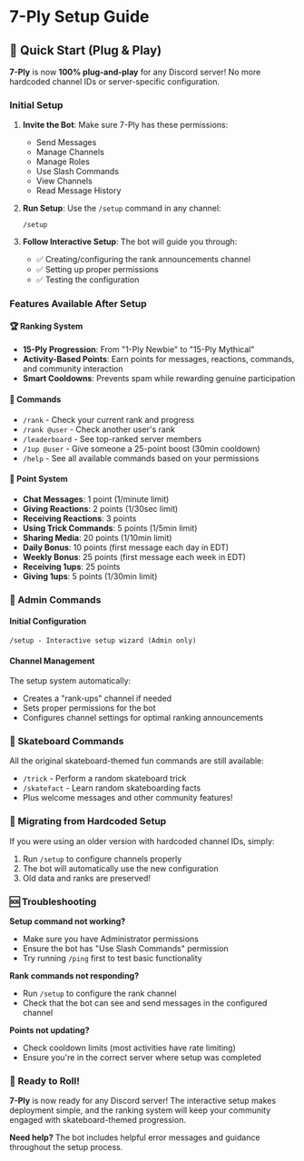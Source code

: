 # 7-Ply Setup Guide

## 🚀 Quick Start (Plug & Play)

**7-Ply** is now **100% plug-and-play** for any Discord server! No more hardcoded channel IDs or server-specific configuration.

### Initial Setup

1. **Invite the Bot**: Make sure 7-Ply has these permissions:
   - Send Messages
   - Manage Channels
   - Manage Roles
   - Use Slash Commands
   - View Channels
   - Read Message History

2. **Run Setup**: Use the `/setup` command in any channel:
   ```
   /setup
   ```

3. **Follow Interactive Setup**: The bot will guide you through:
   - ✅ Creating/configuring the rank announcements channel
   - ✅ Setting up proper permissions
   - ✅ Testing the configuration

### Features Available After Setup

#### 🏆 Ranking System
- **15-Ply Progression**: From "1-Ply Newbie" to "15-Ply Mythical"
- **Activity-Based Points**: Earn points for messages, reactions, commands, and community interaction
- **Smart Cooldowns**: Prevents spam while rewarding genuine participation

#### 💬 Commands
- `/rank` - Check your current rank and progress
- `/rank @user` - Check another user's rank
- `/leaderboard` - See top-ranked server members
- `/1up @user` - Give someone a 25-point boost (30min cooldown)
- `/help` - See all available commands based on your permissions

#### 🎯 Point System
- **Chat Messages**: 1 point (1/minute limit)
- **Giving Reactions**: 2 points (1/30sec limit)  
- **Receiving Reactions**: 3 points
- **Using Trick Commands**: 5 points (1/5min limit)
- **Sharing Media**: 20 points (1/10min limit)
- **Daily Bonus**: 10 points (first message each day in EDT)
- **Weekly Bonus**: 25 points (first message each week in EDT)
- **Receiving 1ups**: 25 points
- **Giving 1ups**: 5 points (1/30min limit)

### 🔧 Admin Commands

#### Initial Configuration
```
/setup - Interactive setup wizard (Admin only)
```

#### Channel Management
The setup system automatically:
- Creates a "rank-ups" channel if needed
- Sets proper permissions for the bot
- Configures channel settings for optimal ranking announcements

### 🎪 Skateboard Commands

All the original skateboard-themed fun commands are still available:

- `/trick` - Perform a random skateboard trick
- `/skatefact` - Learn random skateboarding facts
- Plus welcome messages and other community features!

### 🔄 Migrating from Hardcoded Setup

If you were using an older version with hardcoded channel IDs, simply:

1. Run `/setup` to configure channels properly
2. The bot will automatically use the new configuration
3. Old data and ranks are preserved!

### 🆘 Troubleshooting

**Setup command not working?**
- Make sure you have Administrator permissions
- Ensure the bot has "Use Slash Commands" permission
- Try running `/ping` first to test basic functionality

**Rank commands not responding?**
- Run `/setup` to configure the rank channel
- Check that the bot can see and send messages in the configured channel

**Points not updating?**
- Check cooldown limits (most activities have rate limiting)
- Ensure you're in the correct server where setup was completed

### 🎉 Ready to Roll!

**7-Ply** is now ready for any Discord server! The interactive setup makes deployment simple, and the ranking system will keep your community engaged with skateboard-themed progression.

**Need help?** The bot includes helpful error messages and guidance throughout the setup process.
